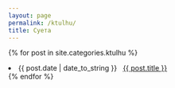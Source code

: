 ```yaml
---
layout: page
permalink: /ktulhu/
title: Суета
---
```


{% for post in site.categories.ktulhu %}
 <li><span>{{ post.date | date_to_string }}</span> &nbsp; <a href="{{ post.url }}">{{ post.title }}</a></li>
{% endfor %}
